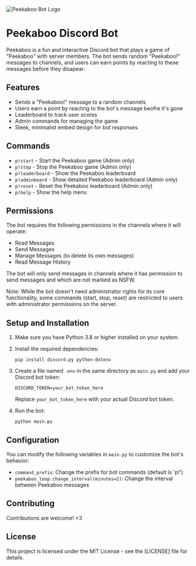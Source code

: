 ![Peekaboo Bot Logo](https://files.catbox.moe/a8mvtz.png)

# Peekaboo Discord Bot

Peekaboo is a fun and interactive Discord bot that plays a game of "Peekaboo" with server members. The bot sends random "Peekaboo!" messages to channels, and users can earn points by reacting to these messages before they disapear.

## Features

- Sends a "Peekaboo!" message to a random channels
- Users earn a point by reacting to the bot's message beofre it's gone
- Leaderboard to track user scores
- Admin commands for managing the game
- Sleek, minimalist embed design for bot responses

## Commands

- `p!start` - Start the Peekaboo game (Admin only)
- `p!stop` - Stop the Peekaboo game (Admin only)
- `p!leaderboard` - Show the Peekaboo leaderboard
- `p!adminboard` - Show detailed Peekaboo leaderboard (Admin only)
- `p!reset` - Reset the Peekaboo leaderboard (Admin only)
- `p!help` - Show the help menu

## Permissions

The bot requires the following permissions in the channels where it will operate:

- Read Messages
- Send Messages
- Manage Messages (to delete its own messages)
- Read Message History

The bot will only send messages in channels where it has permission to send messages and which are not marked as NSFW.

Note: While the bot doesn't need administrator rights for its core functionality, some commands (start, stop, reset) are restricted to users with administrator permissions on the server.

## Setup and Installation

1. Make sure you have Python 3.8 or higher installed on your system.

2. Install the required dependencies:
   ```
   pip install discord.py python-dotenv
   ```

3. Create a file named `.env` in the same directory as `main.py` and add your Discord bot token:
   ```
   DISCORD_TOKEN=your_bot_token_here
   ```
   Replace `your_bot_token_here` with your actual Discord bot token.

4. Run the bot:
   ```
   python main.py
   ```

## Configuration

You can modify the following variables in `main.py` to customize the bot's behavior:

- `command_prefix`: Change the prefix for bot commands (default is 'p!')
- `peekaboo_loop.change_interval(minutes=2)`: Change the interval between Peekaboo messages

## Contributing

Contributions are welcome! <3

## License

This project is licensed under the MIT License - see the [LICENSE] file for details.
